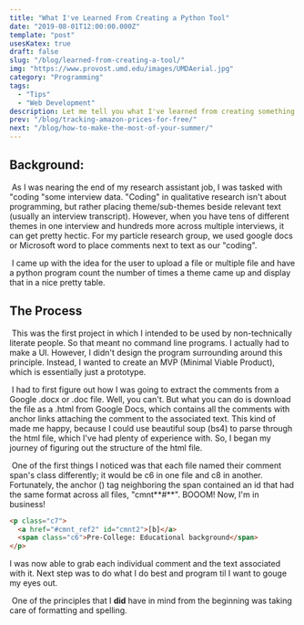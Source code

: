 ```yaml
---
title: "What I've Learned From Creating a Python Tool"
date: "2019-08-01T12:00:00.000Z"
template: "post"
usesKatex: true
draft: false
slug: "/blog/learned-from-creating-a-tool/"
img: "https://www.provost.umd.edu/images/UMDAerial.jpg"
category: "Programming"
tags:
  - "Tips"
  - "Web Development"
description: Let me tell you what I've learned from creating something useful from start to finish.
prev: "/blog/tracking-amazon-prices-for-free/"
next: "/blog/how-to-make-the-most-of-your-summer/"
---
```


## Background:

​	As I was nearing the end of my research assistant job, I was tasked with "coding "some interview data. "Coding" in qualitative research isn't about programming, but rather placing theme/sub-themes beside relevant text (usually an interview transcript). However, when you have tens of different themes in one interview and hundreds more across multiple interviews, it can get pretty hectic. For my particle research group, we used google docs or Microsoft word to place comments next to text as our "coding".

​	I came up with the idea for the user to upload a file or multiple file and have a python program count the number of times a theme came up and display that in a nice pretty table.

## The Process

​	This was the first project in which I intended to be used by non-technically literate people. So that meant no command line programs. I actually had to make a UI. However, I didn't design the program surrounding around this principle. Instead, I wanted to create an MVP (Minimal Viable Product), which is essentially just a prototype. 

​	I had to first figure out how I was going to extract the comments from a Google .docx or .doc file. Well, you can't. But what you can do is download the file as a .html from Google Docs, which contains all the comments with anchor links attaching the comment to the associated text. This kind of made me happy, because I could use beautiful soup (bs4) to parse through the html file, which I've had plenty of experience with. So, I began my journey of figuring out the structure of the html file. 

​	One of the first things I noticed was that each file named their comment span's class differently; it would be c6 in one file and c8 in another. Fortunately, the anchor (<a>) tag neighboring the span contained an id that had the same format across all files, "cmnt**#**". BOOOM! Now, I'm in business!

```html
<p class="c7">
  <a href="#cmnt_ref2" id="cmnt2">[b]</a>
  <span class="c6">Pre-College: Educational background</span>
</p>
```

I was now able to grab each individual comment and the text associated with it. Next step was to do what I do best and program til I want to gouge my eyes out. 

​	One of the principles that I **did** have in mind from the beginning was taking care of formatting and spelling. 